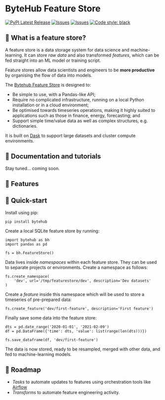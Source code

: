 # ByteHub Feature Store

[![PyPI Latest Release](https://img.shields.io/pypi/v/bytehub.svg)](https://pypi.org/project/bytehub/)
[![Issues](https://img.shields.io/github/workflow/status/bytehub-ai/bytehub/Tests)](https://github.com/bytehub-ai/bytehub/actions?query=workflow%3ATests)
[![Issues](https://img.shields.io/github/issues/bytehub-ai/bytehub)](https://github.com/bytehub-ai/bytehub/issues)
[![Code style: black](https://img.shields.io/badge/code%20style-black-000000.svg)](https://github.com/psf/black)


## 💾 What is a feature store?

A feature store is a data storage system for data science and machine-learning. It can store _raw data_ and also transformed _features_, which can be fed straight into an ML model or training script.

Feature stores allow data scientists and engineers to be **more productive** by organising the flow of data into models.

The [Bytehub Feature Store](https://www.bytehub.ai) is designed to:
* Be simple to use, with a Pandas-like API;
* Require no complicated infrastructure, running on a local Python installation or in a cloud environment;
* Be optimised towards timeseries operations, making it highly suited to applications such as those in finance, energy, forecasting; and
* Support simple time/value data as well as complex structures, e.g. dictionaries.

It is built on [Dask](https://dask.org/) to support large datasets and cluster compute environments.

## 📖 Documentation and tutorials

Stay tuned... coming soon.

## 🦉 Features

## 🚀 Quick-start

Install using pip:

    pip install bytehub

Create a local SQLite feature store by running:

    import bytehub as bh
    import pandas as pd

    fs = bh.FeatureStore()

Data lives inside _namespaces_ within each feature store. They can be used to separate projects or environments. Create a namespace as follows:

    fs.create_namespace(
        'dev', url='/tmp/featurestore/dev', description='Dev datasets'
    )

Create a _feature_ inside this namespace which will be used to store a timeseries of pre-prepared data:

    fs.create_feature('dev/first-feature', description='First feature')

Finally save some data into the feature store:

    dts = pd.date_range('2020-01-01', '2021-02-09')
    df = pd.DataFrame({'time': dts, 'value': list(range(len(dts)))})

    fs.save_dataframe(df, 'dev/first-feature')

The data is now stored, ready to be resampled, merged with other data, and fed to machine-learning models.

## 🐾 Roadmap

* _Tasks_ to automate updates to features using orchestration tools like [Airflow](https://airflow.apache.org/)
* _Transforms_ to automate feature engineering activity.
